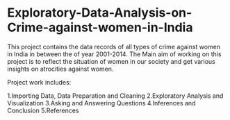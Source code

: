 # Exploratory-Data-Analysis-on-Crime-against-women-in-India
This project contains the data records of all types of crime against women in India in between the of year 2001-2014. The Main aim of working on this project is to reflect the situation of women in our society and get various insights on atrocities against women.

Project work includes:

1.Importing Data,
Data Preparation and Cleaning
2.Exploratory Analysis and Visualization
3.Asking and Answering Questions
4.Inferences and Conclusion
5.References
